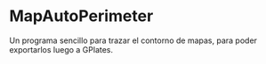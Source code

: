 # MapAutoPerimeter
Un programa sencillo para trazar el contorno de mapas, para poder exportarlos luego a GPlates.
